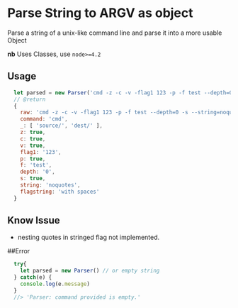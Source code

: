 # Parse String to ARGV as object

Parse a string of a unix-like command line and parse it into a more usable Object

**nb** Uses Classes, use `node>=4.2`

## Usage
```js
  let parsed = new Parser('cmd -z -c -v -flag1 123 -p -f test --depth=0 -s --string=noquotes --flagstring="with spaces" source/ dest/')
  // @return
  {
    raw: 'cmd -z -c -v -flag1 123 -p -f test --depth=0 -s --string=noquotes --flagstring="with spaces" source/ dest/',
    command: 'cmd',
    _: [ 'source/', 'dest/' ],
    z: true,
    c: true,
    v: true,
    flag1: '123',
    p: true,
    f: 'test',
    depth: '0',
    s: true,
    string: 'noquotes',
    flagstring: 'with spaces'
  }
```
## Know Issue

  - nesting quotes in stringed flag not implemented.

##Error
```js
  try{
    let parsed = new Parser() // or empty string
  } catch(e) {
    console.log(e.message)
  }
  //> 'Parser: command provided is empty.'
```
